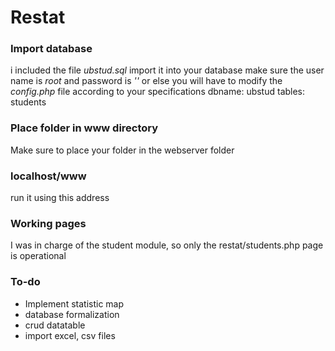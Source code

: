 # Restat

### Import database
i included the file *ubstud.sql* import it into your database
make sure the user name is *root* and password is *''* or else you will have to modify the *config.php* file according to your specifications
dbname: ubstud
tables: students


### Place folder in www directory
Make sure to place your folder in the webserver folder

### localhost/www
run it using this address

### Working pages
I was in charge of the student module, so only the restat/students.php page is operational


### To-do
- Implement statistic map
- database formalization
- crud datatable
- import excel, csv files
